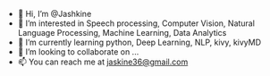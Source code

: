 - 👋 Hi, I’m @Jashkine
- 👀 I’m interested in Speech processing, Computer Vision, Natural Language Processing, Machine Learning, Data Analytics
- 🌱 I’m currently learning python, Deep Learning, NLP, kivy, kivyMD
- 💞️ I’m looking to collaborate on ...
- 📫 You can reach me at jaskine36@gmail.com

<!---
Jashkine/Jashkine is a ✨ special ✨ repository because its `README.md` (this file) appears on your GitHub profile.
You can click the Preview link to take a look at your changes.
--->

